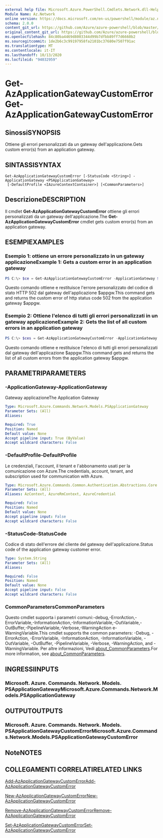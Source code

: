 ```yaml
---
external help file: Microsoft.Azure.PowerShell.Cmdlets.Network.dll-Help.xml
Module Name: Az.Network
online version: https://docs.microsoft.com/en-us/powershell/module/az.network/get-azapplicationgatewaycustomerror
schema: 2.0.0
content_git_url: https://github.com/Azure/azure-powershell/blob/master/src/Network/Network/help/Get-AzApplicationGatewayCustomError.md
original_content_git_url: https://github.com/Azure/azure-powershell/blob/master/src/Network/Network/help/Get-AzApplicationGatewayCustomError.md
ms.openlocfilehash: 84c80ba4469d8003344d99b7dfbb89ff7d6660b2
ms.sourcegitcommit: 1de2b6c3c99197958fa2101bc37680e7507f91ac
ms.translationtype: MT
ms.contentlocale: it-IT
ms.lasthandoff: 10/13/2020
ms.locfileid: "94032959"
---
```

# <span data-ttu-id="26ffd-101">Get-AzApplicationGatewayCustomError</span><span class="sxs-lookup"><span data-stu-id="26ffd-101">Get-AzApplicationGatewayCustomError</span></span>

## <span data-ttu-id="26ffd-102">Sinossi</span><span class="sxs-lookup"><span data-stu-id="26ffd-102">SYNOPSIS</span></span>
<span data-ttu-id="26ffd-103">Ottiene gli errori personalizzati da un gateway dell'applicazione.</span><span class="sxs-lookup"><span data-stu-id="26ffd-103">Gets custom error(s) from an application gateway.</span></span>

## <span data-ttu-id="26ffd-104">SINTASSI</span><span class="sxs-lookup"><span data-stu-id="26ffd-104">SYNTAX</span></span>

```
Get-AzApplicationGatewayCustomError [-StatusCode <String>] -ApplicationGateway <PSApplicationGateway>
 [-DefaultProfile <IAzureContextContainer>] [<CommonParameters>]
```

## <span data-ttu-id="26ffd-105">Descrizione</span><span class="sxs-lookup"><span data-stu-id="26ffd-105">DESCRIPTION</span></span>
<span data-ttu-id="26ffd-106">Il cmdlet **Get-AzApplicationGatewayCustomError** ottiene gli errori personalizzati da un gateway dell'applicazione.</span><span class="sxs-lookup"><span data-stu-id="26ffd-106">The **Get-AzApplicationGatewayCustomError** cmdlet gets custom error(s) from an application gateway.</span></span>

## <span data-ttu-id="26ffd-107">ESEMPI</span><span class="sxs-lookup"><span data-stu-id="26ffd-107">EXAMPLES</span></span>

### <span data-ttu-id="26ffd-108">Esempio 1: ottiene un errore personalizzato in un gateway applicazione</span><span class="sxs-lookup"><span data-stu-id="26ffd-108">Example 1: Gets a custom error in an application gateway</span></span>
```powershell
PS C:\> $ce = Get-AzApplicationGatewayCustomError -ApplicationGateway $appgw -StatusCode HttpStatus502
```

<span data-ttu-id="26ffd-109">Questo comando ottiene e restituisce l'errore personalizzato del codice di stato HTTP 502 dal gateway dell'applicazione $appgw.</span><span class="sxs-lookup"><span data-stu-id="26ffd-109">This command gets and returns the custom error of http status code 502 from the application gateway $appgw.</span></span>

### <span data-ttu-id="26ffd-110">Esempio 2: Ottiene l'elenco di tutti gli errori personalizzati in un gateway applicazione</span><span class="sxs-lookup"><span data-stu-id="26ffd-110">Example 2: Gets the list of all custom errors in an application gateway</span></span>
```powershell
PS C:\> $ces = Get-AzApplicationGatewayCustomError -ApplicationGateway $appgw
```

<span data-ttu-id="26ffd-111">Questo comando ottiene e restituisce l'elenco di tutti gli errori personalizzati dal gateway dell'applicazione $appgw.</span><span class="sxs-lookup"><span data-stu-id="26ffd-111">This command gets and returns the list of all custom errors from the application gateway $appgw.</span></span>

## <span data-ttu-id="26ffd-112">PARAMETRI</span><span class="sxs-lookup"><span data-stu-id="26ffd-112">PARAMETERS</span></span>

### <span data-ttu-id="26ffd-113">-ApplicationGateway</span><span class="sxs-lookup"><span data-stu-id="26ffd-113">-ApplicationGateway</span></span>
<span data-ttu-id="26ffd-114">Gateway applicazione</span><span class="sxs-lookup"><span data-stu-id="26ffd-114">The Application Gateway</span></span>

```yaml
Type: Microsoft.Azure.Commands.Network.Models.PSApplicationGateway
Parameter Sets: (All)
Aliases:

Required: True
Position: Named
Default value: None
Accept pipeline input: True (ByValue)
Accept wildcard characters: False
```

### <span data-ttu-id="26ffd-115">-DefaultProfile</span><span class="sxs-lookup"><span data-stu-id="26ffd-115">-DefaultProfile</span></span>
<span data-ttu-id="26ffd-116">Le credenziali, l'account, il tenant e l'abbonamento usati per la comunicazione con Azure.</span><span class="sxs-lookup"><span data-stu-id="26ffd-116">The credentials, account, tenant, and subscription used for communication with Azure.</span></span>

```yaml
Type: Microsoft.Azure.Commands.Common.Authentication.Abstractions.Core.IAzureContextContainer
Parameter Sets: (All)
Aliases: AzContext, AzureRmContext, AzureCredential

Required: False
Position: Named
Default value: None
Accept pipeline input: False
Accept wildcard characters: False
```

### <span data-ttu-id="26ffd-117">-StatusCode</span><span class="sxs-lookup"><span data-stu-id="26ffd-117">-StatusCode</span></span>
<span data-ttu-id="26ffd-118">Codice di stato dell'errore del cliente del gateway dell'applicazione.</span><span class="sxs-lookup"><span data-stu-id="26ffd-118">Status code of the application gateway customer error.</span></span>

```yaml
Type: System.String
Parameter Sets: (All)
Aliases:

Required: False
Position: Named
Default value: None
Accept pipeline input: False
Accept wildcard characters: False
```

### <span data-ttu-id="26ffd-119">CommonParameters</span><span class="sxs-lookup"><span data-stu-id="26ffd-119">CommonParameters</span></span>
<span data-ttu-id="26ffd-120">Questo cmdlet supporta i parametri comuni:-debug,-ErrorAction,-ErrorVariable,-InformationAction,-InformationVariable,-OutVariable,-OutBuffer,-PipelineVariable,-Verbose,-WarningAction e-WarningVariable.</span><span class="sxs-lookup"><span data-stu-id="26ffd-120">This cmdlet supports the common parameters: -Debug, -ErrorAction, -ErrorVariable, -InformationAction, -InformationVariable, -OutVariable, -OutBuffer, -PipelineVariable, -Verbose, -WarningAction, and -WarningVariable.</span></span> <span data-ttu-id="26ffd-121">Per altre informazioni, Vedi [about_CommonParameters](http://go.microsoft.com/fwlink/?LinkID=113216).</span><span class="sxs-lookup"><span data-stu-id="26ffd-121">For more information, see [about_CommonParameters](http://go.microsoft.com/fwlink/?LinkID=113216).</span></span>

## <span data-ttu-id="26ffd-122">INGRESSI</span><span class="sxs-lookup"><span data-stu-id="26ffd-122">INPUTS</span></span>

### <span data-ttu-id="26ffd-123">Microsoft. Azure. Commands. Network. Models. PSApplicationGateway</span><span class="sxs-lookup"><span data-stu-id="26ffd-123">Microsoft.Azure.Commands.Network.Models.PSApplicationGateway</span></span>

## <span data-ttu-id="26ffd-124">OUTPUT</span><span class="sxs-lookup"><span data-stu-id="26ffd-124">OUTPUTS</span></span>

### <span data-ttu-id="26ffd-125">Microsoft. Azure. Commands. Network. Models. PSApplicationGatewayCustomError</span><span class="sxs-lookup"><span data-stu-id="26ffd-125">Microsoft.Azure.Commands.Network.Models.PSApplicationGatewayCustomError</span></span>

## <span data-ttu-id="26ffd-126">Note</span><span class="sxs-lookup"><span data-stu-id="26ffd-126">NOTES</span></span>

## <span data-ttu-id="26ffd-127">COLLEGAMENTI CORRELATI</span><span class="sxs-lookup"><span data-stu-id="26ffd-127">RELATED LINKS</span></span>

[<span data-ttu-id="26ffd-128">Add-AzApplicationGatewayCustomError</span><span class="sxs-lookup"><span data-stu-id="26ffd-128">Add-AzApplicationGatewayCustomError</span></span>](./Add-AzApplicationGatewayCustomError.md)

[<span data-ttu-id="26ffd-129">New-AzApplicationGatewayCustomError</span><span class="sxs-lookup"><span data-stu-id="26ffd-129">New-AzApplicationGatewayCustomError</span></span>](./New-AzApplicationGatewayCustomError.md)

[<span data-ttu-id="26ffd-130">Remove-AzApplicationGatewayCustomError</span><span class="sxs-lookup"><span data-stu-id="26ffd-130">Remove-AzApplicationGatewayCustomError</span></span>](./Remove-AzApplicationGatewayCustomError.md)

[<span data-ttu-id="26ffd-131">Set-AzApplicationGatewayCustomError</span><span class="sxs-lookup"><span data-stu-id="26ffd-131">Set-AzApplicationGatewayCustomError</span></span>](./Set-AzApplicationGatewayCustomError.md)
